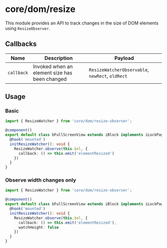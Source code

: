 # core/dom/resize

This module provides an API to track changes in the size of DOM elements using `ResizeObserver`.

## Callbacks

| Name       | Description                                       | Payload                                         |
| ---------- |-------------------------------------------------- | ----------------------------------------------- |
| `callback` | Invoked when an element size has been changed     | `ResizeWatcherObservable`, `newRect`, `oldRect` |


## Usage

### Basic

```typescript
import { ResizeWatcher } from 'core/dom/resize-observer';

@component()
export default class bFullScreenView extends iBlock implements iLockPageScroll {
  @hook('mounted')
  initResizeWatcher(): void {
    ResizeWatcher.observe(this.$el, {
      callback: () => this.emit('elementResized')
    })
  }
}
```

### Observe width changes only

```typescript
import { ResizeWatcher } from 'core/dom/resize-observer';

@component()
export default class bFullScreenView extends iBlock implements iLockPageScroll {
  @hook('mounted')
  initResizeWatcher(): void {
    ResizeWatcher.observe(this.$el, {
      callback: () => this.emit('elementResized'),
      watchHeight: false
    })
  }
}
```
